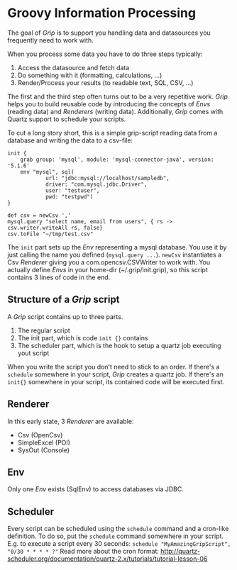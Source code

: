 Groovy Information Processing
======

The goal of *Grip* is to support you handling data and datasources you frequently need to work with.

When you process some data you have to do three steps typically:

1. Access the datasource and fetch data
2. Do something with it (formatting, calculations, ...)
3. Render/Process your results (to readable text, SQL, CSV, ...)

The first and the third step often turns out to be a very repetitive work.
*Grip* helps you to build reusable code by introducing the concepts of *Envs* (reading data) and *Renderers* (writing data).
Additionally, *Grip* comes with Quartz support to schedule your scripts.

To cut a long story short, this is a simple grip-script reading data from a database and writing the data to a csv-file:

```
init {
    grab group: 'mysql', module: 'mysql-connector-java', version: '5.1.6'
    env "mysql", sql(
            url: "jdbc:mysql://localhost/sampledb",
            driver: "com.mysql.jdbc.Driver",
            user: "testuser",
            pwd: "testpwd")
}

def csv = newCsv ','
mysql.query "select name, email from users", { rs -> csv.writer.writeAll rs, false}
csv.toFile "~/tmp/test.csv"
```

The `init` part sets up the *Env* representing a mysql database.
You use it by just calling the name you defined (`mysql.query ...`).
`newCsv` instantiates a Csv *Renderer* giving you a com.opencsv.CSVWriter to work with.
You actually define *Envs* in your home-dir (~/.grip/init.grip), so this script contains 3 lines of code in the end.

Structure of a *Grip* script
------
A *Grip* script contains up to three parts.

1. The regular script
2. The init part, which is code `init {}` contains
3. The scheduler part, which is the hook to setup a quartz job executing yout script

When you write the script you don't need to stick to an order.
If there's a `schedule` somewhere in your script, *Grip* creates a quartz job.
If there's an `init{}` somewhere in your script, its contained code will be executed first.

Renderer
------
In this early state, 3 *Renderer* are available:
* Csv (OpenCsv)
* SimpleExcel (POI)
* SysOut (Console)

Env
------
Only one *Env* exists (SqlEnv) to access databases via JDBC.

Scheduler
------
Every script can be scheduled using the `schedule` command and a cron-like definition.
To do so, put the `schedule` command somewhere in your script. E.g. to execute a script every 30 seconds:
```schedule "MyAmazingGripScript", "0/30 * * * * ?"```
Read more about the cron format: http://quartz-scheduler.org/documentation/quartz-2.x/tutorials/tutorial-lesson-06
